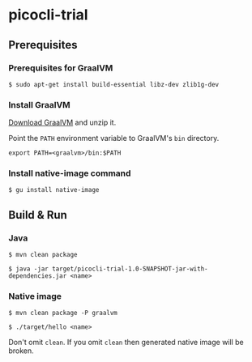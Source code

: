 # picocli-trial

## Prerequisites

### Prerequisites for GraalVM

~~~
$ sudo apt-get install build-essential libz-dev zlib1g-dev
~~~

### Install GraalVM

[Download GraalVM](https://www.graalvm.org/downloads/) and unzip it.

Point the `PATH` environment variable to GraalVM's `bin` directory.
~~~
export PATH=<graalvm>/bin:$PATH
~~~

### Install native-image command

~~~
$ gu install native-image
~~~

## Build & Run

### Java

~~~
$ mvn clean package

$ java -jar target/picocli-trial-1.0-SNAPSHOT-jar-with-dependencies.jar <name>
~~~

### Native image

~~~
$ mvn clean package -P graalvm

$ ./target/hello <name>
~~~

Don't omit `clean`. If you omit `clean` then generated native image will be broken.
